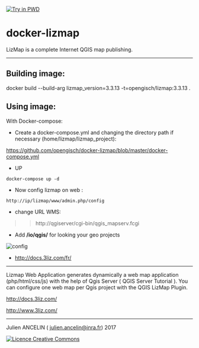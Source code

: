 [![Try in PWD](https://cdn.rawgit.com/play-with-docker/stacks/cff22438/assets/images/button.png)](http://play-with-docker.com?stack=https://raw.githubusercontent.com/jancelin/docker-lizmap/master/docker-compose.yml)

docker-lizmap 
=============

LizMap is a complete Internet QGIS map publishing.
___________________________________________________________________________

Building image:
---------------
docker build --build-arg lizmap_version=3.3.13 -t=opengisch/lizmap:3.3.13 .

Using image:
---------------

With Docker-compose:

* Create a docker-compose.yml and changing the directory path if necessary (home/lizmap/lizmap_project):

https://github.com/opengisch/docker-lizmap/blob/master/docker-compose.yml

* UP

```
docker-compose up -d
```

* Now config lizmap on web :

```
http://ip/lizmap/www/admin.php/config
```
* change URL WMS: 

>> http://qgiserver/cgi-bin/qgis_mapserv.fcgi

* Add **/io/qgis/** for looking your geo projects

![config](https://cloud.githubusercontent.com/assets/6421175/11306233/e945f342-8fb0-11e5-9906-4010b9398ef1.png)

* http://docs.3liz.com/fr/ 

-------------------------------

Lizmap Web Application generates dynamically a web map application (php/html/css/js) with the help of Qgis Server ( QGIS Server Tutorial ). You can configure one web map per Qgis project with the QGIS LizMap Plugin.

http://docs.3liz.com/

http://www.3liz.com/

____________________________________________________________________________________

Julien ANCELIN ( julien.ancelin@inra.fr) 2017

<a rel="license" href="http://creativecommons.org/licenses/by-sa/4.0/">
<img alt="Licence Creative Commons" style="border-width:0" src="https://i.creativecommons.org/l/by-sa/4.0/88x31.png" />
</a>
